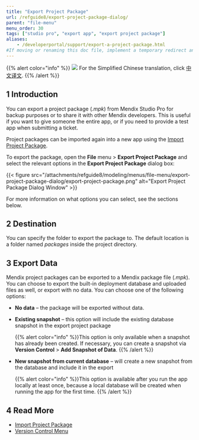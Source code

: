 ```yaml
---
title: "Export Project Package"
url: /refguide8/export-project-package-dialog/
parent: "file-menu"
menu_order: 30
tags: ["studio pro", "export app", "export project package"]
aliases:
    - /developerportal/support/export-a-project-package.html
#If moving or renaming this doc file, implement a temporary redirect and let the respective team know they should update the URL in the product. See Mapping to Products for more details.
---
```


{{% alert color="info" %}}
<img src="attachments/chinese-translation/china.png" style="display: inline-block; margin: 0" /> For the Simplified Chinese translation, click [中文译文](https://cdn.mendix.tencent-cloud.com/documentation/refguide8/export-project-package-dialog.pdf).
{{% /alert %}}

## 1 Introduction
You can export a project package (*.mpk*) from Mendix Studio Pro for backup purposes or to share it with other Mendix developers. This is useful if you want to give someone the entire app, or if you need to provide a test app when submitting a ticket.

Project packages can be imported again into a new app using the [Import Project Package](/refguide8/import-project-package-dialog/).

To export the package, open the **File** menu > **Export Project Package** and select the relevant options in the **Export Project Package** dialog box:

{{< figure src="/attachments/refguide8/modeling/menus/file-menu/export-project-package-dialog/export-project-package.png" alt="Export Project Package Dialog Window" >}}

 For more information on what options you can select, see the sections below. 

## 2 Destination

You can specify the folder to export the package to. The default location is a folder named *packages* inside the project directory.

## 3 Export Data

Mendix project packages can be exported to a Mendix package file (*.mpk*).  You can choose to export the built-in deployment database and uploaded files as well, or export with no data. You can choose one of the following options:

* **No data** – the package will be exported without data.

* **Existing snapshot** – this option will include the existing database snapshot in the export project package
  
	{{% alert color="info" %}}This option is only available when a snapshot has already been created. If necessary, you can create a snapshot via **Version Control** > **Add Snapshot of Data**.
	{{% /alert %}}
  
* **New snapshot from current database** – will create a new snapshot from the database and include it in the export

	{{% alert color="info" %}}This option is available after you run the app locally at least once, because a local database will be created when running the app for the first time.
	{{% /alert %}}

## 4 Read More

* [Import Project Package](/refguide8/import-project-package-dialog/)
* [Version Control Menu](/refguide8/version-control-menu/)

